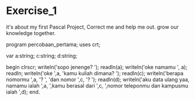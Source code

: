 # Exercise_1
it's about my first Pascal Project, Correct me and help me out. grow our knowledge together.

program percobaan_pertama;
uses crt;

var
        a:string;
        c:string;
        d:string;

begin
        clrscr;
        writeln('sopo jenenge? ');
        readln(a);
        writeln('oke namamu ', a);
        readln;
        writeln('oke ',a, 'kamu kuliah dimana? ');
        readln(c);
        writeln('berapa nomormu ',a, '? ', 'dan nomor ',c, '? ');
        readln(d);
        writeln('aku data ulang yaa, namamu ialah ',a, ',kamu berasal dari ',c, ',nomor teleponmu dan kampusmu ialah ',d);
end.
